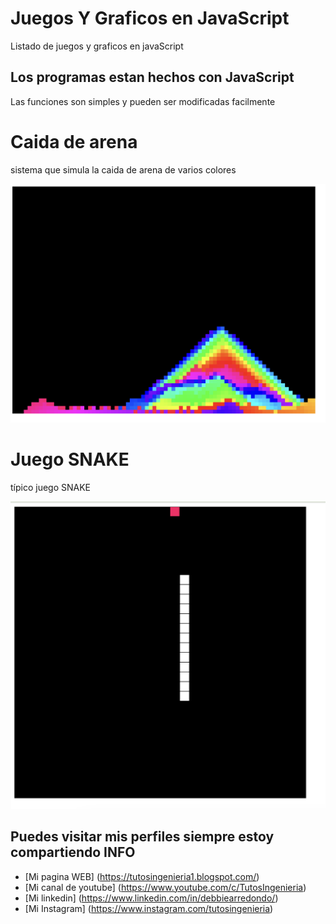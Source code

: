 # Juegos Y Graficos en JavaScript
Listado de juegos y graficos en javaScript 

 
## Los programas estan hechos con JavaScript
Las funciones son simples y pueden ser modificadas facilmente
 


# Caida de arena

sistema que simula la caida de arena de varios colores

![imagen esquemático](caida_arena/arena.png)  

# Juego SNAKE

típico juego SNAKE 

![imagen esquemático](snake/snake.png)




## Puedes visitar mis perfiles siempre estoy compartiendo INFO

* [Mi pagina WEB] (https://tutosingenieria1.blogspot.com/)
* [Mi canal de youtube] (https://www.youtube.com/c/TutosIngenieria)
* [Mi linkedin] (https://www.linkedin.com/in/debbiearredondo/)
* [Mi Instagram] (https://www.instagram.com/tutosingenieria)


